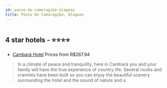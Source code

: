 ```yaml
---
id: passo-de-camaragibe-alagoas
title: Passo De Camaragibe, Alagoas
---
```


<center><img src="http://media.omnibees.com/Images/5793/Property/178848.jpg" alt="" /></center>


##  4 star hotels - ⭐️⭐️⭐️⭐️

-    [Cambará Hotel](https://us.hurb.com/hotels/passo-de-camaragibe/cambara-hotel-OMN-5793?cmp=18055) Prices from R$267.94
   > In a climate of peace and tranquility, here in Cambará you and your family will have the true experience of country life. Several nooks and crannies have been built so you can enjoy the beautiful scenery surrounding the hotel and the sound of nature and a
